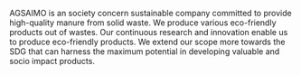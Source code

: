 AGSAIMO  is an society concern sustainable company committed to provide high-quality manure from solid waste. 
We produce various eco-friendly products out of wastes. 
Our continuous research and innovation enable us to produce eco-friendly products. 
We extend our scope more towards the SDG that can harness the maximum potential in developing valuable and socio impact products.
